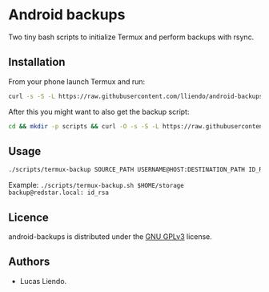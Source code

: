 Android backups
===============

Two tiny bash scripts to initialize Termux and perform backups with rsync.


Installation
------------

From your phone launch Termux and run:

```bash
curl -s -S -L https://raw.githubusercontent.com/lliendo/android-backups/master/scripts/termux-init.sh | bash
```

After this you might want to also get the backup script:

```bash
cd && mkdir -p scripts && curl -O -s -S -L https://raw.githubusercontent.com/lliendo/android-backups/master/scripts/termux-backup.sh
```


Usage
-----

```bash
./scripts/termux-backup SOURCE_PATH USERNAME@HOST:DESTINATION_PATH ID_RSA_PATH
```

Example: `./scripts/termux-backup.sh $HOME/storage backup@redstar.local: id_rsa`


Licence
-------

android-backups is distributed under the [GNU GPLv3](https://www.gnu.org/licenses/gpl-3.0.txt) license.


Authors
-------

* Lucas Liendo.
